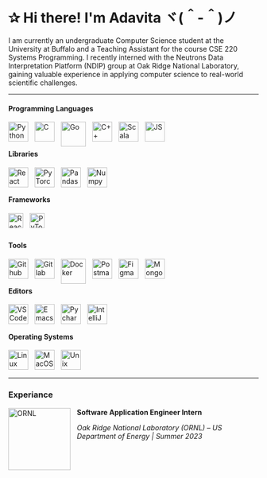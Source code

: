 # ✰ Hi there! I'm Adavita ヾ(＾-＾)ノ
I am currently an undergraduate Computer Science student at the University at Buffalo and a Teaching Assistant for the course CSE 220 Systems Programming. I recently interned with the Neutrons Data Interpretation Platform (NDIP) group at Oak Ridge National Laboratory, gaining valuable experience in applying computer science to real-world scientific challenges.
___
#### Programming Languages
<img align="left" alt="Python" width="40px" style="padding-right:10px;" src="https://cdn.jsdelivr.net/gh/devicons/devicon/icons/python/python-original.svg" />
<img align="left" alt="C" width="40px" style="padding-right:10px;" src="https://cdn.jsdelivr.net/gh/devicons/devicon/icons/c/c-original.svg" />
<img align="left" alt="Go" width="50px" style="padding-right:10px;" src="https://cdn.jsdelivr.net/gh/devicons/devicon/icons/go/go-original-wordmark.svg" />
<img align="left" alt="C++" width="40px" style="padding-right:10px;" src="https://cdn.jsdelivr.net/gh/devicons/devicon/icons/cplusplus/cplusplus-original.svg" />
<img align="left" alt="Scala" width="40px" style="padding-right:10px;" src="https://cdn.jsdelivr.net/gh/devicons/devicon/icons/scala/scala-original.svg" />
<img align="left" alt="JS" width="40px" style="padding-right:10px;" src="https://cdn.jsdelivr.net/gh/devicons/devicon/icons/javascript/javascript-original.svg" />
<br/>

#
#### Libraries
<img align="left" alt="React" width="40px" style="padding-right:10px;" src="https://cdn.jsdelivr.net/gh/devicons/devicon/icons/react/react-original.svg" />
<img align="left" alt="PyTorch" width="40px" style="padding-right:10px;" src="https://cdn.jsdelivr.net/gh/devicons/devicon/icons/pytorch/pytorch-original.svg" />
<img align="left" alt="Pandas" width="40px" style="padding-right:10px;" src="https://cdn.jsdelivr.net/gh/devicons/devicon/icons/pandas/pandas-original.svg" />
<img align="left" alt="Numpy" width="40px" style="padding-right:10px;" src="https://cdn.jsdelivr.net/gh/devicons/devicon/icons/numpy/numpy-original.svg" />
<br/>

#
#### Frameworks
<img align="left" alt="React" width="30px" style="padding-right:10px;" src="https://static-00.iconduck.com/assets.00/django-icon-1606x2048-lwmw1z73.png" />
<img align="left" alt="PyTorch" width="30px" style="padding-right:10px;" src="https://www.pngitem.com/pimgs/m/159-1595977_flask-python-logo-hd-png-download.png" />
<br/>

#
#### Tools
<img align="left" alt="Github" width="40px" style="padding-right:10px;" src="https://static-00.iconduck.com/assets.00/github-icon-2048x1988-jzvzcf2t.png" />
<img align="left" alt="Gitlab" width="40px" style="padding-right:10px;" src="https://static-00.iconduck.com/assets.00/gitlab-icon-2048x1885-1o0cwkbx.png" />
<img align="left" alt="Docker" width="50px" style="padding-right:10px;" src="https://cdn.jsdelivr.net/gh/devicons/devicon/icons/docker/docker-original.svg" />
<img align="left" alt="Postman" width="40px" style="padding-right:10px;" src="https://cdn.worldvectorlogo.com/logos/postman.svg" />
<img align="left" alt="Figma" width="40px" style="padding-right:10px;" src="https://cdn.jsdelivr.net/gh/devicons/devicon/icons/figma/figma-original.svg" />
<img align="left" alt="MongoDB" width="40px" style="padding-right:10px;" src="https://cdn.jsdelivr.net/gh/devicons/devicon/icons/mongodb/mongodb-original.svg" />
<br/>

#
#### Editors
<img align="left" alt="VSCode" width="40px" style="padding-right:10px;" src="https://cdn.jsdelivr.net/gh/devicons/devicon/icons/vscode/vscode-original.svg" />
<img align="left" alt="Emacs" width="40px" style="padding-right:10px;" src="https://icons.iconarchive.com/icons/papirus-team/papirus-apps/512/emacs-icon.png" />
<img align="left" alt="Pycharm" width="40px" style="padding-right:10px;" src="https://cdn.jsdelivr.net/gh/devicons/devicon/icons/pycharm/pycharm-original.svg" />
<img align="left" alt="IntelliJ" width="40px" style="padding-right:10px;" src="https://cdn.jsdelivr.net/gh/devicons/devicon/icons/intellij/intellij-original.svg" />
<br/>

#
#### Operating Systems
<img align="left" alt="Linux" width="40px" style="padding-right:10px;" src="https://cdn.jsdelivr.net/gh/devicons/devicon/icons/linux/linux-original.svg" />
<img align="left" alt="MacOS" width="40px" style="padding-right:10px;" src="https://www.freeiconspng.com/thumbs/mac-icon/apple-mac-icon-5.png" />
<img align="left" alt="Unix" width="40px" style="padding-right:10px;" src="https://cdn.jsdelivr.net/gh/devicons/devicon/icons/unix/unix-original.svg" />
<br/>

#
___
### Experiance
<img align="left" alt="ORNL" width="125px" style="padding-right:10px;" src="https://gsmit.org/wp-content/uploads/2022/12/ORNL-logo.png" />
<p><b>Software Application Engineer Intern</b></p>
<p><i>Oak Ridge National Laboratory (ORNL) – US Department of Energy | Summer 2023</i></p>


<!--
**adavitaj/adavitaj** is a ✨ _special_ ✨ repository because its `README.md` (this file) appears on your GitHub profile.

Here are some ideas to get you started:

- 🔭 I’m currently working on ...
- 🌱 I’m currently learning ...
- 👯 I’m looking to collaborate on ...
- 🤔 I’m looking for help with ...
- 💬 Ask me about ...
- 📫 How to reach me: ...
- 😄 Pronouns: ...
- ⚡ Fun fact: ...
-->
